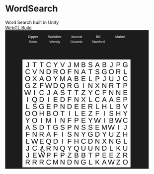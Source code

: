 # WordSearch
Word Search built in Unity    
[WebGL Build](https://williamrjackson.github.io/WordSearch/index.html)    
![sample](WordSearch.gif)
